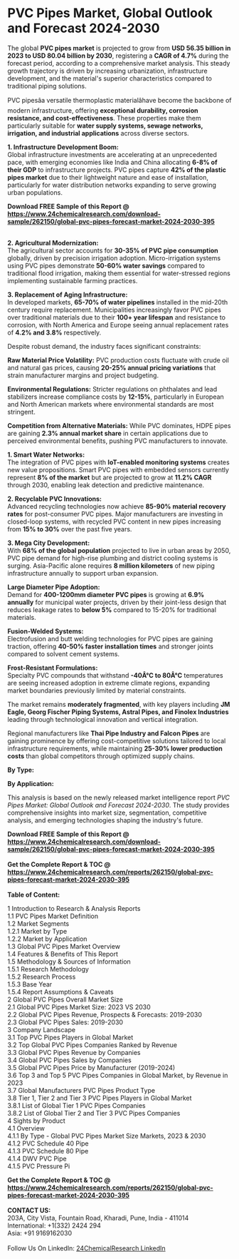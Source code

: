 <h1>PVC Pipes Market, Global Outlook and Forecast 2024-2030</h1><p>The global <strong>PVC pipes market</strong> is projected to grow from <strong>USD 56.35 billion in 2023 to USD 80.04 billion by 2030</strong>, registering a <strong>CAGR of 4.7%</strong> during the forecast period, according to a comprehensive market analysis. This steady growth trajectory is driven by increasing urbanization, infrastructure development, and the material's superior characteristics compared to traditional piping solutions.</p><p>PVC pipesâa versatile thermoplastic materialâhave become the backbone of modern infrastructure, offering <strong>exceptional durability, corrosion resistance, and cost-effectiveness</strong>. These properties make them particularly suitable for <strong>water supply systems, sewage networks, irrigation, and industrial applications</strong> across diverse sectors.</p><p><strong>1. Infrastructure Development Boom:</strong><br>
Global infrastructure investments are accelerating at an unprecedented pace, with emerging economies like India and China allocating <strong>6-8% of their GDP</strong> to infrastructure projects. PVC pipes capture <strong>42% of the plastic pipes market</strong> due to their lightweight nature and ease of installation, particularly for water distribution networks expanding to serve growing urban populations.</p><div><b>Download FREE Sample of this Report @ 
            <a href="https://www.24chemicalresearch.com/download-sample/262150/global-pvc-pipes-forecast-market-2024-2030-395">
            https://www.24chemicalresearch.com/download-sample/262150/global-pvc-pipes-forecast-market-2024-2030-395</a></b></div><br><p><strong>2. Agricultural Modernization:</strong><br>
The agricultural sector accounts for <strong>30-35% of PVC pipe consumption</strong> globally, driven by precision irrigation adoption. Micro-irrigation systems using PVC pipes demonstrate <strong>50-60% water savings</strong> compared to traditional flood irrigation, making them essential for water-stressed regions implementing sustainable farming practices.</p><p><strong>3. Replacement of Aging Infrastructure:</strong><br>
In developed markets, <strong>65-70% of water pipelines</strong> installed in the mid-20th century require replacement. Municipalities increasingly favor PVC pipes over traditional materials due to their <strong>100+ year lifespan</strong> and resistance to corrosion, with North America and Europe seeing annual replacement rates of <strong>4.2% and 3.8%</strong> respectively.</p><p>Despite robust demand, the industry faces significant constraints:</p><p><strong>Raw Material Price Volatility:</strong> PVC production costs fluctuate with crude oil and natural gas prices, causing <strong>20-25% annual pricing variations</strong> that strain manufacturer margins and project budgeting.</p><p><strong>Environmental Regulations:</strong> Stricter regulations on phthalates and lead stabilizers increase compliance costs by <strong>12-15%</strong>, particularly in European and North American markets where environmental standards are most stringent.</p><p><strong>Competition from Alternative Materials:</strong> While PVC dominates, HDPE pipes are gaining <strong>2.3% annual market share</strong> in certain applications due to perceived environmental benefits, pushing PVC manufacturers to innovate.</p><p><strong>1. Smart Water Networks:</strong><br>
The integration of PVC pipes with <strong>IoT-enabled monitoring systems</strong> creates new value propositions. Smart PVC pipes with embedded sensors currently represent <strong>8% of the market</strong> but are projected to grow at <strong>11.2% CAGR</strong> through 2030, enabling leak detection and predictive maintenance.</p><p><strong>2. Recyclable PVC Innovations:</strong><br>
Advanced recycling technologies now achieve <strong>85-90% material recovery rates</strong> for post-consumer PVC pipes. Major manufacturers are investing in closed-loop systems, with recycled PVC content in new pipes increasing from <strong>15% to 30%</strong> over the past five years.</p><p><strong>3. Mega City Development:</strong><br>
With <strong>68% of the global population</strong> projected to live in urban areas by 2050, PVC pipe demand for high-rise plumbing and district cooling systems is surging. Asia-Pacific alone requires <strong>8 million kilometers</strong> of new piping infrastructure annually to support urban expansion.</p><p><strong>Large Diameter Pipe Adoption:</strong><br>
    Demand for <strong>400-1200mm diameter PVC pipes</strong> is growing at <strong>6.9% annually</strong> for municipal water projects, driven by their joint-less design that reduces leakage rates to <strong>below 5%</strong> compared to 15-20% for traditional materials.</p><p><strong>Fusion-Welded Systems:</strong><br>
    Electrofusion and butt welding technologies for PVC pipes are gaining traction, offering <strong>40-50% faster installation times</strong> and stronger joints compared to solvent cement systems.</p><p><strong>Frost-Resistant Formulations:</strong><br>
    Specialty PVC compounds that withstand <strong>-40Â°C to 80Â°C</strong> temperatures are seeing increased adoption in extreme climate regions, expanding market boundaries previously limited by material constraints.</p><p>The market remains <strong>moderately fragmented</strong>, with key players including <strong>JM Eagle, Georg Fischer Piping Systems, Astral Pipes, and Finolex Industries</strong> leading through technological innovation and vertical integration.</p><p>Regional manufacturers like <strong>Thai Pipe Industry and Falcon Pipes</strong> are gaining prominence by offering cost-competitive solutions tailored to local infrastructure requirements, while maintaining <strong>25-30% lower production costs</strong> than global competitors through optimized supply chains.</p><p><strong>By Type:</strong></p><p><strong>By Application:</strong></p><p>This analysis is based on the newly released market intelligence report <em>PVC Pipes Market: Global Outlook and Forecast 2024-2030</em>. The study provides comprehensive insights into market size, segmentation, competitive analysis, and emerging technologies shaping the industry's future.</p><div><b>Download FREE Sample of this Report @ 
            <a href="https://www.24chemicalresearch.com/download-sample/262150/global-pvc-pipes-forecast-market-2024-2030-395">
            https://www.24chemicalresearch.com/download-sample/262150/global-pvc-pipes-forecast-market-2024-2030-395</a></b></div><br><div><b>Get the Complete Report & TOC @ 
            <a href="https://www.24chemicalresearch.com/reports/262150/global-pvc-pipes-forecast-market-2024-2030-395">
            https://www.24chemicalresearch.com/reports/262150/global-pvc-pipes-forecast-market-2024-2030-395</a></b></div><br>
            <b>Table of Content:</b><p>1 Introduction to Research & Analysis Reports<br />
    1.1 PVC Pipes Market Definition<br />
    1.2 Market Segments<br />
        1.2.1 Market by Type<br />
        1.2.2 Market by Application<br />
    1.3 Global PVC Pipes Market Overview<br />
    1.4 Features & Benefits of This Report<br />
    1.5 Methodology & Sources of Information<br />
        1.5.1 Research Methodology<br />
        1.5.2 Research Process<br />
        1.5.3 Base Year<br />
        1.5.4 Report Assumptions & Caveats<br />
2 Global PVC Pipes Overall Market Size<br />
    2.1 Global PVC Pipes Market Size: 2023 VS 2030<br />
    2.2 Global PVC Pipes Revenue, Prospects & Forecasts: 2019-2030<br />
    2.3 Global PVC Pipes Sales: 2019-2030<br />
3 Company Landscape<br />
    3.1 Top PVC Pipes Players in Global Market<br />
    3.2 Top Global PVC Pipes Companies Ranked by Revenue<br />
    3.3 Global PVC Pipes Revenue by Companies<br />
    3.4 Global PVC Pipes Sales by Companies<br />
    3.5 Global PVC Pipes Price by Manufacturer (2019-2024)<br />
    3.6 Top 3 and Top 5 PVC Pipes Companies in Global Market, by Revenue in 2023<br />
    3.7 Global Manufacturers PVC Pipes Product Type<br />
    3.8 Tier 1, Tier 2 and Tier 3 PVC Pipes Players in Global Market<br />
        3.8.1 List of Global Tier 1 PVC Pipes Companies<br />
        3.8.2 List of Global Tier 2 and Tier 3 PVC Pipes Companies<br />
4 Sights by Product<br />
    4.1 Overview<br />
        4.1.1 By Type - Global PVC Pipes Market Size Markets, 2023 & 2030<br />
        4.1.2 PVC Schedule 40 Pipe<br />
        4.1.3 PVC Schedule 80 Pipe<br />
        4.1.4 DWV PVC Pipe<br />
        4.1.5 PVC Pressure Pi</p><div><b>Get the Complete Report & TOC @ 
            <a href="https://www.24chemicalresearch.com/reports/262150/global-pvc-pipes-forecast-market-2024-2030-395">
            https://www.24chemicalresearch.com/reports/262150/global-pvc-pipes-forecast-market-2024-2030-395</a></b></div><br><b>CONTACT US:</b><br>
            203A, City Vista, Fountain Road, Kharadi, Pune, India - 411014<br>
            International: +1(332) 2424 294<br>
            Asia: +91 9169162030 <br><br>
            Follow Us On LinkedIn: <a href="https://www.linkedin.com/company/24chemicalresearch/">24ChemicalResearch LinkedIn</a>
